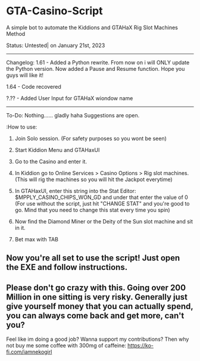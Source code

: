 # GTA-Casino-Script
A simple bot to automate the Kiddions and GTAHaX Rig Slot Machines Method

Status: Untested| on January 21st, 2023
_______________________________________________________________________________________________________________________________
Changelog:
1.61 - Added a Python rewrite.
From now on i will ONLY update the Python version.
Now added a Pause and Resume function. Hope you guys will like it!

1.64 - Code recovered

?.?? - Added User Input for GTAHaX wiondow name

_________________________________________________________________________________________________________________________________
To-Do:
Nothing...... gladly haha
Suggestions are open.


:How to use:

1. Join Solo session. (For safety purposes so you wont be seen)

2. Start Kiddion Menu and GTAHaxUI

3. Go to the Casino and enter it.

4. In Kiddion go to Online Services > Casino Options > Rig slot machines. (This will rig the machines so you will hit the Jackpot everytime)

5. In GTAHaxUI, enter this string into the Stat Editor:
$MPPLY_CASINO_CHIPS_WON_GD
and under that enter the value of 0
(For use without the script, just hit "CHANGE STAT" and you're good to go. Mind that you need to change this stat every time you spin)

6. Now find the Diamond Miner or the Deity of the Sun slot machine and sit in it.

7. Bet max with TAB

Now you're all set to use the script!
Just open the EXE and follow instructions.
--------------------------------------------------------------------------------------------------------------
Please don't go crazy with this. Going over 200 Million in one sitting is very risky.
Generally just give yourself money that you can actually spend, you can always come back and get more, can't you?
--------------------------------------------------------------------------------------------------------------
Feel like im doing a good job? Wanna support my contributions?
Then why not buy me some coffee with 300mg of caffeine:
https://ko-fi.com/iamnekogirl

